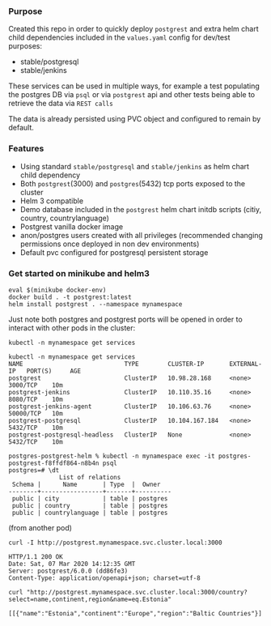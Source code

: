 ### Purpose
Created this repo in order to quickly deploy `postgrest` and extra helm chart child dependencies included in the `values.yaml` config for dev/test purposes:
* stable/postgresql
* stable/jenkins

These services can be used in multiple ways, for example a test populating the postgres DB via `psql` or via `postgrest` api and other tests being able to retrieve the data via `REST calls`

The data is already persisted using PVC object and configured to remain by default.

### Features
* Using standard `stable/postgresql` and `stable/jenkins` as helm chart child dependency
* Both `postgrest`(3000) and `postgres`(5432) tcp ports exposed to the cluster
* Helm 3 compatible
* Demo database included in the `postgrest` helm chart initdb scripts (citiy, country, countrylanguage)
* Postgrest vanilla docker image
* anon/postgres users created with all privileges (recommended changing permissions once deployed in non dev environments)
* Default pvc configured for postgresql persistent storage

### Get started on minikube and helm3
```
eval $(minikube docker-env)
docker build . -t postgrest:latest
helm install postgrest . --namespace mynamespace
```

Just note both postgres and postgrest ports will be opened in order to interact with other pods in the cluster:

```kubectl -n mynamespace get services```
```
kubectl -n mynamespace get services
NAME                            TYPE        CLUSTER-IP       EXTERNAL-IP   PORT(S)     AGE
postgrest                       ClusterIP   10.98.28.168     <none>        3000/TCP    10m
postgrest-jenkins               ClusterIP   10.110.35.16     <none>        8080/TCP    10m
postgrest-jenkins-agent         ClusterIP   10.106.63.76     <none>        50000/TCP   10m
postgrest-postgresql            ClusterIP   10.104.167.184   <none>        5432/TCP    10m
postgrest-postgresql-headless   ClusterIP   None             <none>        5432/TCP    10m
```

```
postgres-postgrest-helm % kubectl -n mynamespace exec -it postgres-postgrest-f8ffdf864-n8b4n psql
postgres=# \dt
              List of relations
 Schema |      Name       | Type  |  Owner   
--------+-----------------+-------+----------
 public | city            | table | postgres
 public | country         | table | postgres
 public | countrylanguage | table | postgres
 ```

(from another pod)

```curl -I http://postgrest.mynamespace.svc.cluster.local:3000```
```
HTTP/1.1 200 OK
Date: Sat, 07 Mar 2020 14:12:35 GMT
Server: postgrest/6.0.0 (dd86fe3)
Content-Type: application/openapi+json; charset=utf-8
```

```curl "http://postgrest.mynamespace.svc.cluster.local:3000/country?select=name,continent,region&name=eq.Estonia"```
```
[[{"name":"Estonia","continent":"Europe","region":"Baltic Countries"}]
```
